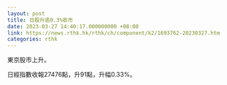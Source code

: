 ```yaml
---
layout: post
title: 日股升逾0.3%收市
date: 2023-03-27 14:40:17.000000000 +08:00
link: https://news.rthk.hk/rthk/ch/component/k2/1693762-20230327.htm
categories: rthk
---
```


東京股市上升。

日經指數收報27476點，升91點，升幅0.33%。
